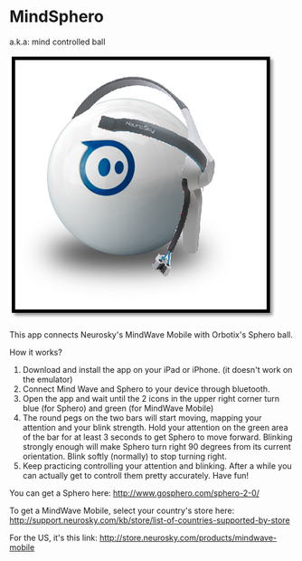 MindSphero
==============

a.k.a: mind controlled ball

![alt tag](https://raw.githubusercontent.com/MariaStoica/MindSphero/master/LaunchIcons/MindSpheroBallHeadset.png)


This app connects Neurosky's MindWave Mobile with Orbotix's Sphero ball.

How it works?

1. Download and install the app on your iPad or iPhone. (it doesn't work on the emulator)
2. Connect Mind Wave and Sphero to your device through bluetooth.
3. Open the app and wait until the 2 icons in the upper right corner turn blue (for Sphero) and green (for MindWave Mobile)
4. The round pegs on the two bars will start moving, mapping your attention and your blink strength. Hold your attention on the green area of the bar for at least 3 seconds to get Sphero to move forward. Blinking strongly enough will make Sphero turn right 90 degrees from its current orientation. Blink softly (normally) to stop turning right.
5. Keep practicing controlling your attention and blinking. After a while you can actually get to controll them pretty accurately. Have fun!


You can get a Sphero here:
http://www.gosphero.com/sphero-2-0/

To get a MindWave Mobile, select your country's store here:
http://support.neurosky.com/kb/store/list-of-countries-supported-by-store

For the US, it's this link:
http://store.neurosky.com/products/mindwave-mobile
